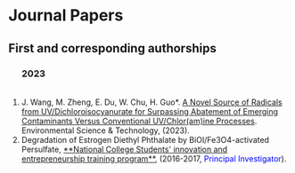 # Journal Papers    

## First and corresponding authorships    

<ol>
  




### 2023    
<br>
<li>J. Wang, M. Zheng, E. Du, W. Chu, H. Guo*. <a href="https://pubs.acs.org/doi/abs/10.1021/acs.est.2c06327" target="_blank">A Novel Source of Radicals from UV/Dichloroisocyanurate for Surpassing Abatement of Emerging Contaminants Versus Conventional UV/Chlor(am)ine Processes</a>. Environmental Science & Technology, (2023).</li> 








<li>Degradation of Estrogen Diethyl Phthalate by BiOI/Fe3O4-activated Persulfate, <u>**National College Students' innovation and entrepreneurship training program**</u>, (2016-2017, <font color=#0000ff>Principal Investigator</font>).</li> 



</ol>


